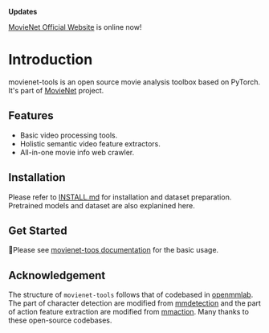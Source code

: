 **Updates**

[MovieNet Official Website](http://movienet.site/) is online now!

# Introduction
movienet-tools is an open source movie analysis toolbox based on PyTorch.
It's part of [MovieNet](#!) project.

## Features
- Basic video processing tools.
- Holistic semantic video feature extractors.
- All-in-one movie info web crawler.

## Installation
Please refer to [INSTALL.md](docs/INSTALL.md) for installation and dataset preparation. Pretrained models and dataset are also explanined here.

## Get Started
🥳Please see [movienet-toos documentation](http://movienet.site/docs/movie-toolbox/tools) for the basic usage.

## Acknowledgement
The structure of ``movienet-tools`` follows that of codebased in [openmmlab](https://github.com/open-mmlab).
The part of character detection are modified from [mmdetection](https://github.com/open-mmlab/mmdetection)
and the part of action feature extraction are modified from [mmaction](https://github.com/open-mmlab/mmaction).
Many thanks to these open-source codebases.

